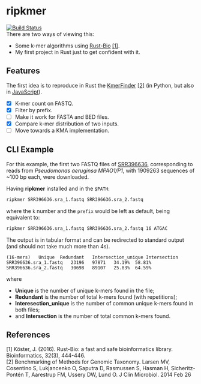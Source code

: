 # ripkmer
[![Build Status](https://travis-ci.com/carrascomj/ripkmer.svg?branch=master)](https://travis-ci.com/carrascomj/ripkmer)  
There are two ways of viewing this:

- Some k-mer algorithms using [Rust-Bio](https://github.com/rust-bio/rust-bio/) [[1]](#koster2016).
- My first project in Rust just to get confident with it.

## Features
The first idea is to reproduce in Rust the [KmerFinder](https://bitbucket.org/genomicepidemiology/kmerfinder/src/master/) [[2]](#kmerfinder2014)
(in Python, but also in [JavaScript](https://github.com/yosoyubik/kmerfinderjs-docker)).

* [x] K-mer count on FASTQ.
* [x] Filter by prefix.
* [ ] Make it work for FASTA and BED files.
* [x] Compare k-mer distribution of two inputs.
* [ ] Move towards a KMA implementation.

## CLI Example
For this example, the first two FASTQ files of 
[SRR396636](https://trace.ncbi.nlm.nih.gov/Traces/sra/?run=SRR396636), corresponding
to reads from _Pseudomonas aeruginsa MPAO1/P1_, with 1909263 sequences of ~100 bp each, were downloaded.

Having **ripkmer** installed and in the `$PATH`:
```bash
ripkmer SRR396636.sra_1.fastq SRR396636.sra_2.fastq
```
where the `k` number and the `prefix` would be left as default, being equivalent
to:
```bash
ripkmer SRR396636.sra_1.fastq SRR396636.sra_2.fastq 16 ATGAC
```


The output is in tabular format and can be redirected to standard output (and should not take much more than 4s).

    (16-mers)	Unique	Redundant	Intersection_unique	Intersection
    SRR396636.sra_1.fastq	23196	97871	34.19%	58.81%
    SRR396636.sra_2.fastq	30698	89107	25.83%	64.59%

where
- **Unique** is the number of unique k-mers found in the file;
- **Redundant** is the number of total k-mers found (with repetitions);
- **Interesection_unique** is the number of common unique k-mers found in both files;
- and **Intersection** is the number of total common k-mers found.

## References

[<a name="koster2016">1</a>] Köster, J. (2016). Rust-Bio: a fast and safe bioinformatics library. Bioinformatics, 32(3), 444-446.  
[<a name="kmerfinder2014">2</a>] Benchmarking of Methods for Genomic Taxonomy. Larsen MV, Cosentino S, Lukjancenko O, Saputra D, Rasmussen S, Hasman H, Sicheritz-Pontén T, Aarestrup FM, Ussery DW, Lund O. J Clin Microbiol. 2014 Feb 26
